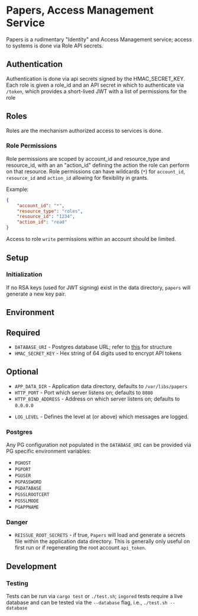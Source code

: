 # Papers, Access Management Service

Papers is a rudimentary "Identity" and Access Management service;  access to systems is done via Role API secrets.

## Authentication

Authentication is done via api secrets signed by the HMAC_SECRET_KEY.  Each role is given a role_id and an API secret in which to authenticate via `/token`,
which provides a short-lived JWT with a list of permissions for the role

## Roles

Roles are the mechanism authorized access to services is done.

### Role Permissions

Role permissions are scoped by account_id and resource_type and resource_id, with an an "action_id" defining the action the role can perform on that resource.
Role permissions can have wildcards (`*`) for `account_id`, `resource_id` and `action_id` allowing for flexibility in grants.


Example:

```json
{
    "account_id": "*",
    "resource_type": "roles",
    "resource_id": "1234",
    "action_id": "read"
}
```

Access to role `write` permissions within an account should be limited.

## Setup
### Initialization

If no RSA keys (used for JWT signing) exist in the data directory, `papers` will generate a new key pair.

## Environment
## Required

* `DATABASE_URI` - Postgres database URL; refer to [this](https://docs.rs/sqlx/latest/sqlx/postgres/struct.PgConnectOptions.html) for structure
* `HMAC_SECRET_KEY` - Hex string of 64 digits used to encrypt API tokens

## Optional

* `APP_DATA_DIR` - Application data directory, defaults to `/var/libs/papers`
* `HTTP_PORT` - Port which server listens on; defaults to `8080`
* `HTTP_BIND_ADDRESS` - Address on which server listens on; defaults to `0.0.0.0`
- `LOG_LEVEL` - Defines the level at (or above) which messages are logged.

### Postgres

Any PG configuration not populated in the `DATABASE_URI` can be provided via PG specific environment variables:

* `PGHOST`
* `PGPORT`
* `PGUSER`
* `PGPASSWORD`
* `PGDATABASE`
* `PGSSLROOTCERT`
* `PGSSLMODE`
* `PGAPPNAME`

### Danger
* `REISSUE_ROOT_SECRETS` - if true, `Papers` will load and generate a secrets file within the application data directory.  This is generally only useful on first run or if regenerating the root account `api_token`.

## Development
### Testing

Tests can be run via `cargo test` or `./test.sh`; `ingored` tests require a live database and can be tested via the `--database` flag, i.e., `./test.sh --database`

